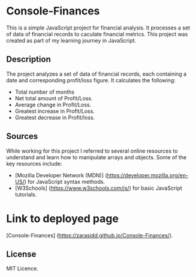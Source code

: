 # Console-Finances

This is a simple JavaScript project for financial analysis. It processes a set of data of financial records to caculate financial metrics. This project was created as part of my learning journey in JavaScript.

## Description

The project analyzes a set of data of financial records, each containing a date and corresponding profit/loss figure. It calculates the following:

- Total number of months
- Net total amount of Profit/Loss.
- Average change in Profit/Loss.
- Greatest increase in Profit/Loss.
- Greatest decrease in Profit/loss.

## Sources

While working for this project I referred to several online resources to understand and learn how to manipulate arrays and objects. Some of the key resources include:

- [Mozilla Developer Network (MDN)] (https://developer.mozilla.org/en-US/) for JavaScript syntax methods.
- [W3Schools] (https://www.w3schools.com/js/) for basic JavaScript tutorials.

# Link to deployed page

[Console-Finances] (https://zarasidd.github.io/Console-Finances/).

## License

MIT Licence.